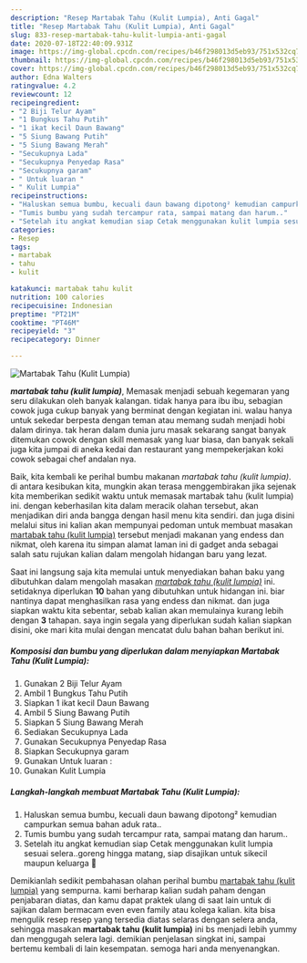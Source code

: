 ```yaml
---
description: "Resep Martabak Tahu (Kulit Lumpia), Anti Gagal"
title: "Resep Martabak Tahu (Kulit Lumpia), Anti Gagal"
slug: 833-resep-martabak-tahu-kulit-lumpia-anti-gagal
date: 2020-07-18T22:40:09.931Z
image: https://img-global.cpcdn.com/recipes/b46f298013d5eb93/751x532cq70/martabak-tahu-kulit-lumpia-foto-resep-utama.jpg
thumbnail: https://img-global.cpcdn.com/recipes/b46f298013d5eb93/751x532cq70/martabak-tahu-kulit-lumpia-foto-resep-utama.jpg
cover: https://img-global.cpcdn.com/recipes/b46f298013d5eb93/751x532cq70/martabak-tahu-kulit-lumpia-foto-resep-utama.jpg
author: Edna Walters
ratingvalue: 4.2
reviewcount: 12
recipeingredient:
- "2 Biji Telur Ayam"
- "1 Bungkus Tahu Putih"
- "1 ikat kecil Daun Bawang"
- "5 Siung Bawang Putih"
- "5 Siung Bawang Merah"
- "Secukupnya Lada"
- "Secukupnya Penyedap Rasa"
- "Secukupnya garam"
- " Untuk luaran "
- " Kulit Lumpia"
recipeinstructions:
- "Haluskan semua bumbu, kecuali daun bawang dipotong² kemudian campurkan semua bahan aduk rata.."
- "Tumis bumbu yang sudah tercampur rata, sampai matang dan harum.."
- "Setelah itu angkat kemudian siap Cetak menggunakan kulit lumpia sesuai selera..goreng hingga matang, siap disajikan untuk sikecil maupun keluarga 💞"
categories:
- Resep
tags:
- martabak
- tahu
- kulit

katakunci: martabak tahu kulit 
nutrition: 100 calories
recipecuisine: Indonesian
preptime: "PT21M"
cooktime: "PT46M"
recipeyield: "3"
recipecategory: Dinner

---
```



![Martabak Tahu (Kulit Lumpia)](https://img-global.cpcdn.com/recipes/b46f298013d5eb93/751x532cq70/martabak-tahu-kulit-lumpia-foto-resep-utama.jpg)

<b><i>martabak tahu (kulit lumpia)</i></b>, Memasak menjadi sebuah kegemaran yang seru dilakukan oleh banyak kalangan. tidak hanya para ibu ibu, sebagian cowok juga cukup banyak yang berminat dengan kegiatan ini. walau hanya untuk sekedar berpesta dengan teman atau memang sudah menjadi hobi dalam dirinya. tak heran dalam dunia juru masak sekarang sangat banyak ditemukan cowok dengan skill memasak yang luar biasa, dan banyak sekali juga kita jumpai di aneka kedai dan restaurant yang mempekerjakan koki cowok sebagai chef andalan nya.

Baik, kita kembali ke perihal bumbu makanan <i>martabak tahu (kulit lumpia)</i>. di antara kesibukan kita, mungkin akan terasa menggembirakan jika sejenak kita memberikan sedikit waktu untuk memasak martabak tahu (kulit lumpia) ini. dengan keberhasilan kita dalam meracik olahan tersebut, akan menjadikan diri anda bangga dengan hasil menu kita sendiri. dan juga disini melalui situs ini kalian akan mempunyai pedoman untuk membuat masakan <u>martabak tahu (kulit lumpia)</u> tersebut menjadi makanan yang endess dan nikmat, oleh karena itu simpan alamat laman ini di gadget anda sebagai salah satu rujukan kalian dalam mengolah hidangan baru yang lezat.




Saat ini langsung saja kita memulai untuk menyediakan bahan baku yang dibutuhkan dalam mengolah masakan <u><i>martabak tahu (kulit lumpia)</i></u> ini. setidaknya diperlukan <b>10</b> bahan yang dibutuhkan untuk hidangan ini. biar nantinya dapat menghasilkan rasa yang endess dan nikmat. dan juga siapkan waktu kita sebentar, sebab kalian akan memulainya kurang lebih dengan <b>3</b> tahapan. saya ingin segala yang diperlukan sudah kalian siapkan disini, oke mari kita mulai dengan mencatat dulu bahan bahan berikut ini.

<!--inarticleads1-->

##### Komposisi dan bumbu yang diperlukan dalam menyiapkan Martabak Tahu (Kulit Lumpia):

1. Gunakan 2 Biji Telur Ayam
1. Ambil 1 Bungkus Tahu Putih
1. Siapkan 1 ikat kecil Daun Bawang
1. Ambil 5 Siung Bawang Putih
1. Siapkan 5 Siung Bawang Merah
1. Sediakan Secukupnya Lada
1. Gunakan Secukupnya Penyedap Rasa
1. Siapkan Secukupnya garam
1. Gunakan  Untuk luaran :
1. Gunakan  Kulit Lumpia




<!--inarticleads2-->

##### Langkah-langkah membuat Martabak Tahu (Kulit Lumpia):

1. Haluskan semua bumbu, kecuali daun bawang dipotong² kemudian campurkan semua bahan aduk rata..
1. Tumis bumbu yang sudah tercampur rata, sampai matang dan harum..
1. Setelah itu angkat kemudian siap Cetak menggunakan kulit lumpia sesuai selera..goreng hingga matang, siap disajikan untuk sikecil maupun keluarga 💞




Demikianlah sedikit pembahasan olahan perihal bumbu <u>martabak tahu (kulit lumpia)</u> yang sempurna. kami berharap kalian sudah paham dengan penjabaran diatas, dan kamu dapat praktek ulang di saat lain untuk di sajikan dalam bermacam even even family atau kolega kalian. kita bisa mengulik resep resep yang tersedia diatas selaras dengan selera anda, sehingga masakan <b>martabak tahu (kulit lumpia)</b> ini bs menjadi lebih yummy dan menggugah selera lagi. demikian penjelasan singkat ini, sampai bertemu kembali di lain kesempatan. semoga hari anda menyenangkan.
